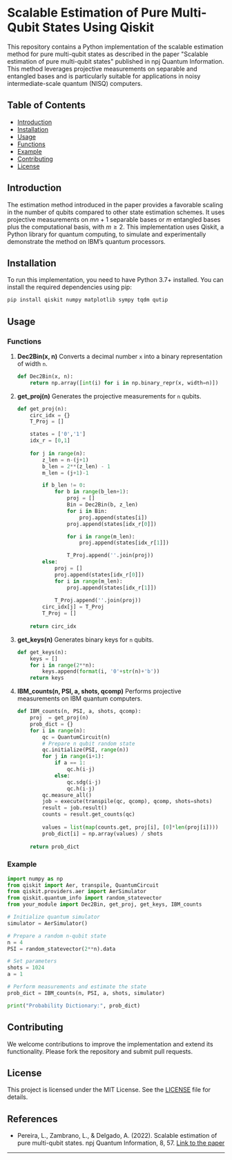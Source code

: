 
# Scalable Estimation of Pure Multi-Qubit States Using Qiskit

This repository contains a Python implementation of the scalable estimation method for pure multi-qubit states as described in the paper "Scalable estimation of pure multi-qubit states" published in npj Quantum Information. This method leverages projective measurements on separable and entangled bases and is particularly suitable for applications in noisy intermediate-scale quantum (NISQ) computers.

## Table of Contents

- [Introduction](#introduction)
- [Installation](#installation)
- [Usage](#usage)
- [Functions](#functions)
- [Example](#example)
- [Contributing](#contributing)
- [License](#license)

## Introduction

The estimation method introduced in the paper provides a favorable scaling in the number of qubits compared to other state estimation schemes. It uses projective measurements on $m n + 1$ separable bases or $m$ entangled bases plus the computational basis, with $m \geq 2$. This implementation uses Qiskit, a Python library for quantum computing, to simulate and experimentally demonstrate the method on IBM’s quantum processors.

## Installation

To run this implementation, you need to have Python 3.7+ installed. You can install the required dependencies using pip:

```bash
pip install qiskit numpy matplotlib sympy tqdm qutip
```

## Usage

### Functions

1. **Dec2Bin(x, n)**
   Converts a decimal number `x` into a binary representation of width `n`.

   ```python
   def Dec2Bin(x, n):
       return np.array([int(i) for i in np.binary_repr(x, width=n)])
   ```

2. **get_proj(n)**
   Generates the projective measurements for `n` qubits.

   ```python
   def get_proj(n):
       circ_idx = {}    
       T_Proj = []

       states = ['0','1']
       idx_r = [0,1]
       
       for j in range(n):
           z_len = n-(j+1)
           b_len = 2**(z_len) - 1
           m_len = (j+1)-1

           if b_len != 0:
               for b in range(b_len+1):
                   proj = []
                   Bin = Dec2Bin(b, z_len)
                   for i in Bin:
                       proj.append(states[i])
                   proj.append(states[idx_r[0]])

                   for i in range(m_len):
                       proj.append(states[idx_r[1]])

                   T_Proj.append(''.join(proj))
           else:
               proj = []
               proj.append(states[idx_r[0]])
               for i in range(m_len):
                   proj.append(states[idx_r[1]])
               
               T_Proj.append(''.join(proj))
           circ_idx[j] = T_Proj
           T_Proj = []
       
       return circ_idx
   ```

3. **get_keys(n)**
   Generates binary keys for `n` qubits.

   ```python
   def get_keys(n):
       keys = []
       for i in range(2**n):
           keys.append(format(i, '0'+str(n)+'b'))
       return keys
   ```

4. **IBM_counts(n, PSI, a, shots, qcomp)**
   Performs projective measurements on IBM quantum computers.

   ```python
   def IBM_counts(n, PSI, a, shots, qcomp):
       proj  = get_proj(n)
       prob_dict = {}
       for i in range(n):
           qc = QuantumCircuit(n)
           # Prepare n qubit random state
           qc.initialize(PSI, range(n))
           for j in range(i+1):
               if a == 1:
                   qc.h(i-j)
               else:
                   qc.sdg(i-j)
                   qc.h(i-j)
           qc.measure_all()
           job = execute(transpile(qc, qcomp), qcomp, shots=shots)
           result = job.result()
           counts = result.get_counts(qc)
       
           values = list(map(counts.get, proj[i], [0]*len(proj[i])))
           prob_dict[i] = np.array(values) / shots
       
       return prob_dict
   ```

### Example

```python
import numpy as np
from qiskit import Aer, transpile, QuantumCircuit
from qiskit.providers.aer import AerSimulator
from qiskit.quantum_info import random_statevector
from your_module import Dec2Bin, get_proj, get_keys, IBM_counts

# Initialize quantum simulator
simulator = AerSimulator()

# Prepare a random n-qubit state
n = 4
PSI = random_statevector(2**n).data

# Set parameters
shots = 1024
a = 1

# Perform measurements and estimate the state
prob_dict = IBM_counts(n, PSI, a, shots, simulator)

print("Probability Dictionary:", prob_dict)
```

## Contributing

We welcome contributions to improve the implementation and extend its functionality. Please fork the repository and submit pull requests.

## License

This project is licensed under the MIT License. See the [LICENSE](LICENSE) file for details.

## References

- Pereira, L., Zambrano, L., & Delgado, A. (2022). Scalable estimation of pure multi-qubit states. npj Quantum Information, 8, 57. [Link to the paper](https://www.nature.com/articles/s41534-022-00565-9)

---

